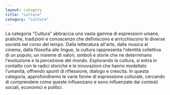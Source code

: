 ```yaml
---
layout: category
title: "cultura"
category: "cultura"
---
```

La categoria "Cultura" abbraccia una vasta gamma di espressioni umane, pratiche, tradizioni e conoscenze che definiscono e arricchiscono le diverse società nel corso del tempo. Dalla letteratura all'arte, dalla musica al cinema, dalla filosofia alle lingue, la cultura rappresenta l'identità collettiva di un popolo, un insieme di valori, simboli e storie che ne determinano l'evoluzione e la percezione del mondo. Esplorando la cultura, si entra in contatto con le radici storiche e le innovazioni che hanno modellato l'umanità, offrendo spunti di riflessione, dialogo e crescita. In questa categoria, approfondiremo le varie forme di espressione culturale, cercando di comprendere come queste influenzano e sono influenzate dai contesti sociali, economici e politici.
